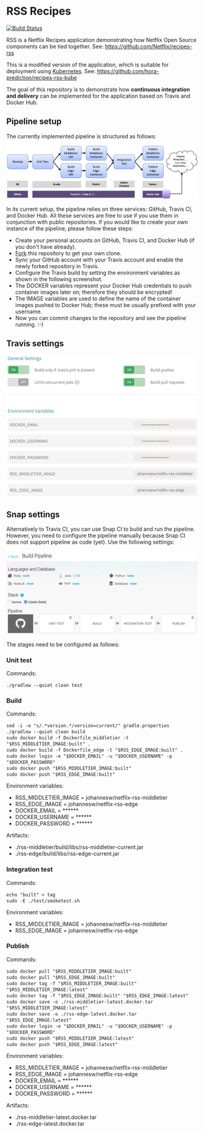 # RSS Recipes

[![Build Status](https://travis-ci.org/jojow/netflix-rss-app.svg)](https://travis-ci.org/jojow/netflix-rss-app)

RSS is a Netflix Recipes application demonstrating how Netflix Open Source components can be tied together.
See: https://github.com/Netflix/recipes-rss

This is a modified version of the application, which is suitable for deployment using [Kubernetes](http://kubernetes.io).
See: https://github.com/hora-prediction/recipes-rss-kube

The goal of this repository is to demonstrate how **continuous integration and delivery** can be implemented for the application based on Travis and Docker Hub.



## Pipeline setup

The currently implemented pipeline is structured as follows:

![Pipeline overview](/pipeline-docs/pipeline-overview.png)

In its current setup, the pipeline relies on three services: GitHub, Travis CI, and Docker Hub.
All these services are free to use if you use them in conjunction with public repositories.
If you would like to create your own instance of the pipeline, please follow these steps:

* Create your personal accounts on GitHub, Travis CI, and Docker Hub (if you don't have already).
* [Fork](https://github.com/jojow/netflix-rss-app/fork) this repository to get your own clone.
* Sync your GitHub account with your Travis account and enable the newly forked repository in Travis.
* Configure the Travis build by setting the environment variables as shown in the following screenshot.
* The DOCKER variables represent your Docker Hub credentials to push container images later on; therefore they should be encrypted!
* The IMAGE variables are used to define the name of the container images pushed to Docker Hub; these must be usually prefixed with your username.
* Now you can commit changes to the repository and see the pipeline running. :-)



## Travis settings

![Travis settings](/pipeline-docs/travis-settings.png)



## Snap settings

Alternatively to Travis CI, you can use Snap CI to build and run the pipeline.
However, you need to configure the pipeline manually because Snap CI does not support pipeline as code (yet).
Use the following settings:

![Snap settings](/pipeline-docs/snap-settings.png)

The stages need to be configured as follows:

### Unit test

Commands:

    ./gradlew --quiet clean test

### Build

Commands:

    sed -i -e "s/.*version.*/version=current/" gradle.properties
    ./gradlew --quiet clean build
    sudo docker build -f Dockerfile_middletier -t "$RSS_MIDDLETIER_IMAGE:built" .
    sudo docker build -f Dockerfile_edge -t "$RSS_EDGE_IMAGE:built" .
    sudo docker login -e "$DOCKER_EMAIL" -u "$DOCKER_USERNAME" -p "$DOCKER_PASSWORD"
    sudo docker push "$RSS_MIDDLETIER_IMAGE:built"
    sudo docker push "$RSS_EDGE_IMAGE:built"

Environment variables:

* RSS_MIDDLETIER_IMAGE = johannesw/netflix-rss-middletier
* RSS_EDGE_IMAGE = johannesw/netflix-rss-edge
* DOCKER_EMAIL = ******
* DOCKER_USERNAME = ******
* DOCKER_PASSWORD = ******

Artifacts:

* ./rss-middletier/build/libs/rss-middletier-current.jar
* ./rss-edge/build/libs/rss-edge-current.jar

### Integration test

Commands:

    echo "built" > tag
    sudo -E ./test/smoketest.sh

Environment variables:

* RSS_MIDDLETIER_IMAGE = johannesw/netflix-rss-middletier
* RSS_EDGE_IMAGE = johannesw/netflix-rss-edge

### Publish

Commands:

    sudo docker pull "$RSS_MIDDLETIER_IMAGE:built"
    sudo docker pull "$RSS_EDGE_IMAGE:built"
    sudo docker tag -f "$RSS_MIDDLETIER_IMAGE:built" "$RSS_MIDDLETIER_IMAGE:latest"
    sudo docker tag -f "$RSS_EDGE_IMAGE:built" "$RSS_EDGE_IMAGE:latest"
    sudo docker save -o ./rss-middletier-latest.docker.tar "$RSS_MIDDLETIER_IMAGE:latest"
    sudo docker save -o ./rss-edge-latest.docker.tar "$RSS_EDGE_IMAGE:latest"
    sudo docker login -e "$DOCKER_EMAIL" -u "$DOCKER_USERNAME" -p "$DOCKER_PASSWORD"
    sudo docker push "$RSS_MIDDLETIER_IMAGE:latest"
    sudo docker push "$RSS_EDGE_IMAGE:latest"

Environment variables:

* RSS_MIDDLETIER_IMAGE = johannesw/netflix-rss-middletier
* RSS_EDGE_IMAGE = johannesw/netflix-rss-edge
* DOCKER_EMAIL = ******
* DOCKER_USERNAME = ******
* DOCKER_PASSWORD = ******

Artifacts:

* ./rss-middletier-latest.docker.tar
* ./rss-edge-latest.docker.tar

